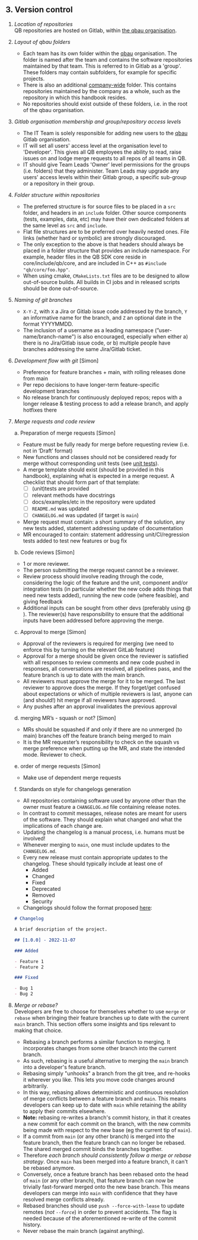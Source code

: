 ## 3. Version control

1. *Location of repositories*  
QB repositories are hosted on Gitlab, within [the qbau organisation](https://gitlab.com/qbau).

2. *Layout of qbau folders*  

    - Each team has its own folder within the [qbau](https://gitlab.com/qbau) organisation.  The folder is named after the team and contains the software repositories maintained by that team.  This is referred to in Gitlab as a 'group'.  These folders may contain subfolders, for example for specific projects.  
    - There is also an additional [company-wide](https://gitlab.com/qbau/company-wide) folder. This contains repositories maintained by the company as a whole, such as the repository in which this handbook resides.  
    - No repositories should exist outside of these folders, i.e. in the root of the qbau organisation.

3. *Gitlab organisation membership and group/repository access levels*  

    - The IT Team is solely responsible for adding new users to the [qbau](https://gitlab.com/qbau) Gitlab organisation.  
    - IT will set all users' access level at the organisation level to 'Developer'.  This gives all QB employees the ability to read, raise issues on and lodge merge requests to all repos of all teams in QB.  
    - IT should give Team Leads 'Owner' level permissions for the groups (i.e. folders) that they administer.  Team Leads may upgrade any users' access levels within their Gitlab group, a specific sub-group or a repository in their group.

4. *Folder structure within repositories*  

    - The preferred structure is for source files to be placed in a `src` folder, and headers in an `include` folder. Other source components (tests, examples, data, etc) may have their own dedicated folders at the same level as `src` and `include`.
    - Flat file structures are to be preferred over heavily nested ones. File links (whether hard or symbolic) are strongly discouraged.  
    - The only exception to the above is that headers should always be placed in a folder structure that provides an include namespace.  For example, header files in the QB SDK core reside in core/include/qb/core, and are included in C++ as `#include "qb/core/foo.hpp"`.  
    - When using cmake, `CMakeLists.txt` files are to be designed to allow out-of-source builds.  All builds in CI jobs and in released scripts should be done out-of-source.

5. *Naming of git branches*  

    - `X-Y-Z`, with `X` a Jira or Gitlab issue code addressed by the branch, `Y` an informative name for the branch, and `Z` an optional date in the format YYYYMMDD.
    - The inclusion of a username as a leading namespace (”user-name/branch-name") is also encouraged, especially when either a) there is no Jira/Gitlab issue code, or b) multiple people have branches addressing the same Jira/Gitlab ticket.

6. *Development flow with git* [Simon]

    - Preference for feature branches + main, with rolling releases done from main
    - Per repo decisions to have longer-term feature-specific development branches
    - No release branch for continuously deployed repos; repos with a longer release & testing process to add a release branch, and apply hotfixes there

7. *Merge requests and code review*

    a. Preparation of merge requests   [Simon]  

      - Feature must be fully ready for merge before requesting review (i.e. not in ‘Draft’ format)  
      - New functions and classes should not be considered ready for merge without corresponding unit tests (see [unit tests](devops.md#unit_tests)).  
      - A merge template should exist (should be provided in this handbook), explaining what is expected in a merge request.  A checklist that should form part of that template:
        - [ ] (unit)tests are provided
        - [ ] relevant methods have docstrings
        - [ ] docs/examples/etc in the repository were updated
        - [ ] `README.md` was updated
        - [ ] `CHANGELOG.md` was updated (if target is `main`)
  
      - Merge request must contain: a short summary of the solution, any new tests added, statement addressing update of documentation  
      - MR encouraged to contain: statement addressing unit/CI/regression tests added to test new features or bug fix

    b. Code reviews [Simon]  

      - 1 or more reviewer.  
      - The person submitting the merge request cannot be a reviewer.  
      - Review process should involve reading through the code, considering the logic of the feature and the unit, component and/or integration tests (in particular whether the new code adds things that need new tests added), running the new code (where feasible), and giving feedback  
      - Additional inputs can be sought from other devs (preferably using @ ).  The reviewer(s) have responsibility to ensure that the additional inputs have been addressed before approving the merge.

    c. Approval to merge [Simon]  

      - Approval of the reviewers is required for merging (we need to enforce this by turning on the relevant GitLab feature)  
      - Approval for a merge should be given once the reviewer is satisfied with all responses to review comments and new code pushed in responses, all conversations are resolved, all pipelines pass, and the feature branch is up to date with the main branch.  
      - All reviewers must approve the merge for it to be merged.  The last reviewer to approve does the merge.  If they forget/get confused about expectations or which of multiple reviewers is last, anyone can (and should!) hit merge if all reviewers have approved.  
      - Any pushes after an approval invalidates the previous approval  

    d. merging MR’s - squash or not? [Simon]  

      - MRs should be squashed if and only if there are no unmerged (to main) branches off the feature branch being merged to main  
      - It is the MR requester’s responsibility to check on the squash vs merge preference when putting up the MR, and state the intended mode.  Reviewer to check.

    e. order of merge requests [Simon]  

      - Make use of dependent merge requests

    f. Standards on style for changelogs generation

      - All repositories containing software used by anyone other than the owner must feature a `CHANGELOG.md` file containing release notes. 
      - In contrast to commit messages, release notes are meant for users of the software. They should explain what changed and what the implications of each change are.
      - Updating the changelog is a manual process, i.e. humans must be involved!
      - Whenever merging to `main`, one must include updates to the `CHANGELOG.md`. 
      - Every new release must contain appropriate updates to the changelog. These should typically include at least one of
        - Added
        - Changed
        - Fixed
        - Deprecated
        - Removed
        - Security
      - Changelogs should follow the format proposed [here](https://keepachangelog.com/en):  
    ```markdown
    # Changelog
    
    A brief description of the project.

    ## [1.0.0] - 2022-11-07

    ### Added

    - Feature 1
    - Feature 2

    ### Fixed

    - Bug 1
    - Bug 2
    ``` 


7. *Merge or rebase?*  
Developers are free to choose for themselves whether to use `merge` or `rebase` when bringing their feature branches up to date with the current `main` branch.  This section offers some insights and tips relevant to making that choice.  
    - Rebasing a branch performs a similar function to merging. It incorporates changes from some other branch into the current branch. 
	- As such, rebasing is a useful alternative to merging the `main` branch into a developer's feature branch.
	- Rebasing simply "unhooks" a branch from the git tree, and re-hooks it wherever you like. This lets you move code changes around arbitrarily.
	- In this way, rebasing allows deterministic and continuous resolution of merge conflicts between a feature branch and `main`. This means developers can keep up to date with `main` while retaining the ability to apply their commits elsewhere.
	- **Note:** rebasing re-writes a branch's commit history, in that it creates a new commit for each commit on the branch, with the new commits being made with respect to the new base (eg the current tip of `main`).
	- If a commit from `main` (or any other branch) is merged into the feature branch, then the feature branch can no longer be rebased. The shared merged commit binds the branches together.
    - Therefore *each branch should consistently follow a merge or rebase strategy*. Once `main` has been merged into a feature branch, it can't be rebased anymore.
	- Conversely, once a feature branch has been rebased onto the head of `main` (or any other branch), that feature branch can now be trivially fast-forward merged onto the new base branch. This means developers can merge into `main` with confidence that they have resolved merge conflicts already.
    - Rebased branches should use `push --force-with-lease` to update remotes (*not `--force`*) in order to prevent accidents. The flag is needed because of the aforementioned re-write of the commit history.
    - Never rebase the main branch (against anything). 

